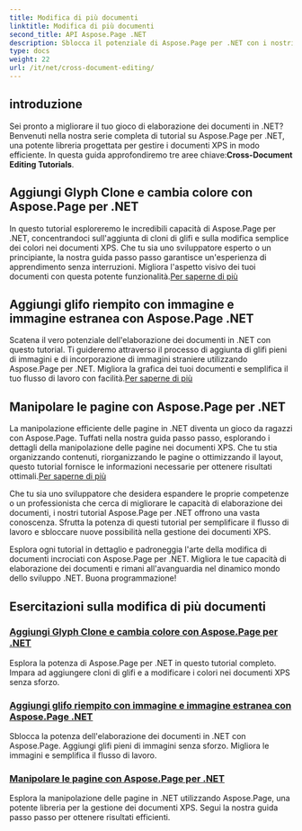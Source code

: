 ```yaml
---
title: Modifica di più documenti
linktitle: Modifica di più documenti
second_title: API Aspose.Page .NET
description: Sblocca il potenziale di Aspose.Page per .NET con i nostri tutorial. Aggiungi cloni di glifi, modifica i colori e manipola le pagine senza sforzo nei documenti XPS.
type: docs
weight: 22
url: /it/net/cross-document-editing/
---
```


## introduzione

 Sei pronto a migliorare il tuo gioco di elaborazione dei documenti in .NET? Benvenuti nella nostra serie completa di tutorial su Aspose.Page per .NET, una potente libreria progettata per gestire i documenti XPS in modo efficiente. In questa guida approfondiremo tre aree chiave:**Cross-Document Editing Tutorials**.

## Aggiungi Glyph Clone e cambia colore con Aspose.Page per .NET

 In questo tutorial esploreremo le incredibili capacità di Aspose.Page per .NET, concentrandoci sull'aggiunta di cloni di glifi e sulla modifica semplice dei colori nei documenti XPS. Che tu sia uno sviluppatore esperto o un principiante, la nostra guida passo passo garantisce un'esperienza di apprendimento senza interruzioni. Migliora l'aspetto visivo dei tuoi documenti con questa potente funzionalità.[Per saperne di più](./add-glyph-clone-and-change-color/)

## Aggiungi glifo riempito con immagine e immagine estranea con Aspose.Page .NET

Scatena il vero potenziale dell'elaborazione dei documenti in .NET con questo tutorial. Ti guideremo attraverso il processo di aggiunta di glifi pieni di immagini e di incorporazione di immagini straniere utilizzando Aspose.Page per .NET. Migliora la grafica dei tuoi documenti e semplifica il tuo flusso di lavoro con facilità.[Per saperne di più](./add-image-filled-glyph-and-foreign-image/)

## Manipolare le pagine con Aspose.Page per .NET

 La manipolazione efficiente delle pagine in .NET diventa un gioco da ragazzi con Aspose.Page. Tuffati nella nostra guida passo passo, esplorando i dettagli della manipolazione delle pagine nei documenti XPS. Che tu stia organizzando contenuti, riorganizzando le pagine o ottimizzando il layout, questo tutorial fornisce le informazioni necessarie per ottenere risultati ottimali.[Per saperne di più](./manipulate-pages/)

Che tu sia uno sviluppatore che desidera espandere le proprie competenze o un professionista che cerca di migliorare le capacità di elaborazione dei documenti, i nostri tutorial Aspose.Page per .NET offrono una vasta conoscenza. Sfrutta la potenza di questi tutorial per semplificare il flusso di lavoro e sbloccare nuove possibilità nella gestione dei documenti XPS.

Esplora ogni tutorial in dettaglio e padroneggia l'arte della modifica di documenti incrociati con Aspose.Page per .NET. Migliora le tue capacità di elaborazione dei documenti e rimani all'avanguardia nel dinamico mondo dello sviluppo .NET. Buona programmazione!
## Esercitazioni sulla modifica di più documenti
### [Aggiungi Glyph Clone e cambia colore con Aspose.Page per .NET](./add-glyph-clone-and-change-color/)
Esplora la potenza di Aspose.Page per .NET in questo tutorial completo. Impara ad aggiungere cloni di glifi e a modificare i colori nei documenti XPS senza sforzo.
### [Aggiungi glifo riempito con immagine e immagine estranea con Aspose.Page .NET](./add-image-filled-glyph-and-foreign-image/)
Sblocca la potenza dell'elaborazione dei documenti in .NET con Aspose.Page. Aggiungi glifi pieni di immagini senza sforzo. Migliora le immagini e semplifica il flusso di lavoro.
### [Manipolare le pagine con Aspose.Page per .NET](./manipulate-pages/)
Esplora la manipolazione delle pagine in .NET utilizzando Aspose.Page, una potente libreria per la gestione dei documenti XPS. Segui la nostra guida passo passo per ottenere risultati efficienti.